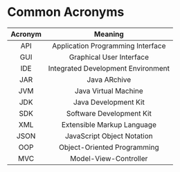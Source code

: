 # Common Acronyms

| Acronym |              Meaning               |
|:-------:|:----------------------------------:|
|   API   | Application Programming Interface  |
|   GUI   |      Graphical User Interface      |
|   IDE   | Integrated Development Environment |
|   JAR   |            Java ARchive            |
|   JVM   |        Java Virtual Machine        |
|   JDK   |        Java Development Kit        |
|   SDK   |      Software Development Kit      |
|   XML   |     Extensible Markup Language     |
|  JSON   |     JavaScript Object Notation     |
|   OOP   |    Object-Oriented Programming     |
|   MVC   |       Model-View-Controller        |
